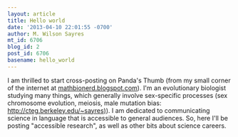 ```yaml
---
layout: article
title: Hello world
date: '2013-04-10 22:01:55 -0700'
author: M. Wilson Sayres
mt_id: 6706
blog_id: 2
post_id: 6706
basename: hello_world
---
```

I am thrilled to start cross-posting on Panda's Thumb (from my small corner of the internet at [mathbionerd.blogspot.com](mathbionerd.blogspot.com)). I'm an evolutionary biologist studying many things, which generally involve sex-specific processes (sex chromosome evolution, meiosis, male mutation bias: [http://cteg.berkeley.edu/~sayres)](http://cteg.berkeley.edu/~sayres)). I am dedicated to communicating science in language that is accessible to general audiences. So, here I'll be posting "accessible research", as well as other bits about science careers.
